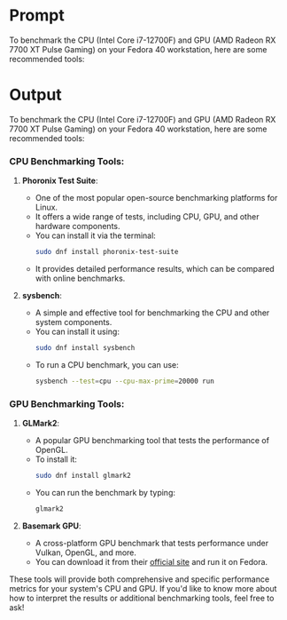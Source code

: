 # Prompt


To benchmark the CPU (Intel Core i7-12700F) and GPU (AMD Radeon RX 7700 XT Pulse Gaming) on your Fedora 40 workstation, here are some recommended tools:

# Output

To benchmark the CPU (Intel Core i7-12700F) and GPU (AMD Radeon RX 7700 XT Pulse Gaming) on your Fedora 40 workstation, here are some recommended tools:

### CPU Benchmarking Tools:
1. **Phoronix Test Suite**:
   - One of the most popular open-source benchmarking platforms for Linux.
   - It offers a wide range of tests, including CPU, GPU, and other hardware components.
   - You can install it via the terminal:
     ```bash
     sudo dnf install phoronix-test-suite
     ```
   - It provides detailed performance results, which can be compared with online benchmarks.

2. **sysbench**:
   - A simple and effective tool for benchmarking the CPU and other system components.
   - You can install it using:
     ```bash
     sudo dnf install sysbench
     ```
   - To run a CPU benchmark, you can use:
     ```bash
     sysbench --test=cpu --cpu-max-prime=20000 run
     ```

### GPU Benchmarking Tools:
1. **GLMark2**:
   - A popular GPU benchmarking tool that tests the performance of OpenGL.
   - To install it:
     ```bash
     sudo dnf install glmark2
     ```
   - You can run the benchmark by typing:
     ```bash
     glmark2
     ```

2. **Basemark GPU**:
   - A cross-platform GPU benchmark that tests performance under Vulkan, OpenGL, and more.
   - You can download it from their [official site](https://www.basemark.com/benchmarks/basemark-gpu/) and run it on Fedora.

These tools will provide both comprehensive and specific performance metrics for your system's CPU and GPU. If you'd like to know more about how to interpret the results or additional benchmarking tools, feel free to ask!